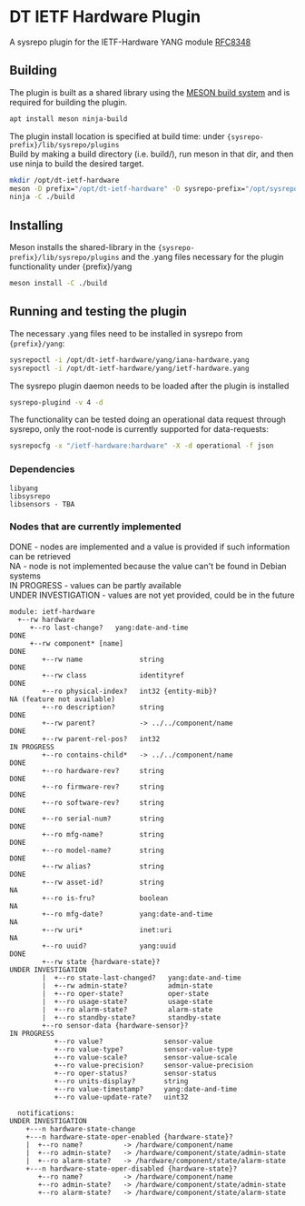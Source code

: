 # DT IETF Hardware Plugin

A sysrepo plugin for the IETF-Hardware YANG module [RFC8348](https://tools.ietf.org/html/rfc8348)

## Building

The plugin is built as a shared library using the [MESON build system](https://mesonbuild.com/) and is required for building the plugin.

```bash
apt install meson ninja-build
```

The plugin install location is specified at build time: under `{sysrepo-prefix}/lib/sysrepo/plugins`\
Build by making a build directory (i.e. build/), run meson in that dir, and then use ninja to build the desired target.

```bash
mkdir /opt/dt-ietf-hardware
meson -D prefix="/opt/dt-ietf-hardware" -D sysrepo-prefix="/opt/sysrepo" ./build
ninja -C ./build
```

## Installing

Meson installs the shared-library in the `{sysrepo-prefix}/lib/sysrepo/plugins` and the .yang files necessary for the plugin functionality under {prefix}/yang

```bash
meson install -C ./build
```

## Running and testing the plugin
The necessary .yang files need to be installed in sysrepo from `{prefix}/yang`:

```bash
sysrepoctl -i /opt/dt-ietf-hardware/yang/iana-hardware.yang
sysrepoctl -i /opt/dt-ietf-hardware/yang/ietf-hardware.yang
```

The sysrepo plugin daemon needs to be loaded after the plugin is installed

```bash
sysrepo-plugind -v 4 -d
```

The functionality can be tested doing an operational data request through sysrepo, only the root-node is currently supported for data-requests:

```bash
sysrepocfg -x "/ietf-hardware:hardware" -X -d operational -f json
```

### Dependencies
```
libyang
libsysrepo
libsensors - TBA
```

### Nodes that are currently implemented
DONE - nodes are implemented and a value is provided if such information can be retrieved\
NA - node is not implemented because the value can't be found in Debian systems\
IN PROGRESS - values can be partly available\
UNDER INVESTIGATION - values are not yet provided, could be in the future

```
module: ietf-hardware
  +--rw hardware
     +--ro last-change?   yang:date-and-time                          DONE
     +--rw component* [name]                                          DONE
        +--rw name              string                                DONE
        +--rw class             identityref                           DONE
        +--ro physical-index?   int32 {entity-mib}?                   NA (feature not available)
        +--ro description?      string                                DONE
        +--rw parent?           -> ../../component/name               DONE
        +--rw parent-rel-pos?   int32                                 IN PROGRESS
        +--ro contains-child*   -> ../../component/name               DONE
        +--ro hardware-rev?     string                                DONE
        +--ro firmware-rev?     string                                DONE
        +--ro software-rev?     string                                DONE
        +--ro serial-num?       string                                DONE
        +--ro mfg-name?         string                                DONE
        +--ro model-name?       string                                DONE
        +--rw alias?            string                                DONE
        +--rw asset-id?         string                                NA
        +--ro is-fru?           boolean                               NA
        +--ro mfg-date?         yang:date-and-time                    NA
        +--rw uri*              inet:uri                              NA
        +--ro uuid?             yang:uuid                             DONE
        +--rw state {hardware-state}?                                 UNDER INVESTIGATION
        |  +--ro state-last-changed?   yang:date-and-time
        |  +--rw admin-state?          admin-state
        |  +--ro oper-state?           oper-state
        |  +--ro usage-state?          usage-state
        |  +--ro alarm-state?          alarm-state
        |  +--ro standby-state?        standby-state
        +--ro sensor-data {hardware-sensor}?                          IN PROGRESS
           +--ro value?               sensor-value
           +--ro value-type?          sensor-value-type
           +--ro value-scale?         sensor-value-scale
           +--ro value-precision?     sensor-value-precision
           +--ro oper-status?         sensor-status
           +--ro units-display?       string
           +--ro value-timestamp?     yang:date-and-time
           +--ro value-update-rate?   uint32

  notifications:                                                      UNDER INVESTIGATION
    +---n hardware-state-change
    +---n hardware-state-oper-enabled {hardware-state}?
    |  +--ro name?          -> /hardware/component/name
    |  +--ro admin-state?   -> /hardware/component/state/admin-state
    |  +--ro alarm-state?   -> /hardware/component/state/alarm-state
    +---n hardware-state-oper-disabled {hardware-state}?
       +--ro name?          -> /hardware/component/name
       +--ro admin-state?   -> /hardware/component/state/admin-state
       +--ro alarm-state?   -> /hardware/component/state/alarm-state
```
